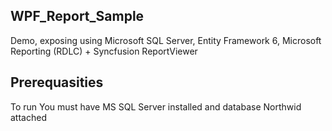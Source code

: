 ## WPF_Report_Sample
Demo, exposing using Microsoft SQL Server, Entity Framework 6, Microsoft Reporting (RDLC) + Syncfusion ReportViewer

## Prerequasities
To run You must have MS SQL Server installed and database Northwid attached   

